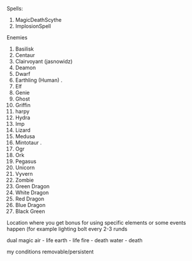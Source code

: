 Spells:
1. MagicDeathScythe
2. ImplosionSpell

Enemies
1. Basilisk
2. Centaur
3. Clairvoyant (jasnowidz)
4. Deamon
5. Dwarf
6. Earthling (Human)
.
8. Elf
9. Genie
10. Ghost
11. Griffin
12. harpy
13. Hydra
14. Imp
15. Lizard
16. Medusa
17. Mintotaur
.
19. Ogr
20. Ork
21. Pegasus
22. Unicorn
23. Vyvern
24. Zombie
25. Green Dragon
26. White Dragon
26. Red Dragon
27. Blue Dragon
28. Black Green


Location
where you get bonus for using specific elements
or some events happen (for example lighting bolt every 2-3 runds

dual magic
air - life
earth - life
fire - death
water - death


my conditions removable/persistent